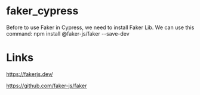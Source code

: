 # faker_cypress

Before to use Faker in Cypress, we need to install Faker Lib.
We can use this command:
npm install @faker-js/faker --save-dev

# Links
https://fakerjs.dev/

https://github.com/faker-js/faker
